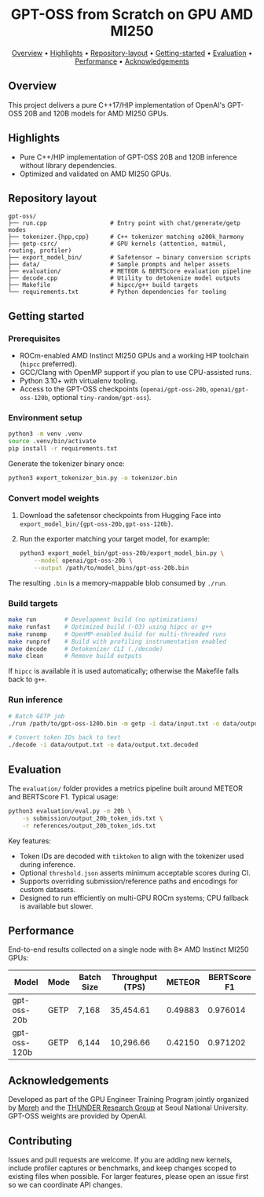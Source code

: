 <div align="center">

# GPT-OSS from Scratch on GPU AMD MI250

[Overview](#overview) • [Highlights](#highlights) • [Repository-layout](#repository-layout) • [Getting-started](#getting-started) • [Evaluation](#evaluation) • [Performance](#performance) • [Acknowledgements](#acknowledgements)

</div>

## Overview

This project delivers a pure C++17/HIP implementation of OpenAI's GPT-OSS 20B and 120B models for AMD MI250 GPUs.

## Highlights

- Pure C++/HIP implementation of GPT-OSS 20B and 120B inference without library dependencies.
- Optimized and validated on AMD MI250 GPUs.

## Repository layout

```text
gpt-oss/
├── run.cpp                  # Entry point with chat/generate/getp modes
├── tokenizer.{hpp,cpp}      # C++ tokenizer matching o200k_harmony
├── getp-csrc/               # GPU kernels (attention, matmul, routing, profiler)
├── export_model_bin/        # Safetensor → binary conversion scripts
├── data/                    # Sample prompts and helper assets
├── evaluation/              # METEOR & BERTScore evaluation pipeline
├── decode.cpp               # Utility to detokenize model outputs
├── Makefile                 # hipcc/g++ build targets
└── requirements.txt         # Python dependencies for tooling
```

## Getting started

### Prerequisites

- ROCm-enabled AMD Instinct MI250 GPUs and a working HIP toolchain (`hipcc` preferred).
- GCC/Clang with OpenMP support if you plan to use CPU-assisted runs.
- Python 3.10+ with virtualenv tooling.
- Access to the GPT-OSS checkpoints (`openai/gpt-oss-20b`, `openai/gpt-oss-120b`, optional `tiny-random/gpt-oss`).

### Environment setup

```bash
python3 -m venv .venv
source .venv/bin/activate
pip install -r requirements.txt
```

Generate the tokenizer binary once:

```bash
python3 export_tokenizer_bin.py -o tokenizer.bin
```

### Convert model weights

1. Download the safetensor checkpoints from Hugging Face into `export_model_bin/{gpt-oss-20b,gpt-oss-120b}`.
2. Run the exporter matching your target model, for example:

   ```bash
   python3 export_model_bin/gpt-oss-20b/export_model_bin.py \
       --model openai/gpt-oss-20b \
       --output /path/to/model_bins/gpt-oss-20b.bin
   ```

The resulting `.bin` is a memory-mappable blob consumed by `./run`.

### Build targets

```bash
make run        # Development build (no optimizations)
make runfast    # Optimized build (-O3) using hipcc or g++
make runomp     # OpenMP-enabled build for multi-threaded runs
make runprof    # Build with profiling instrumentation enabled
make decode     # Detokenizer CLI (./decode)
make clean      # Remove build outputs
```

If `hipcc` is available it is used automatically; otherwise the Makefile falls back to `g++`.

### Run inference

```bash
# Batch GETP job
./run /path/to/gpt-oss-120b.bin -m getp -i data/input.txt -o data/output.txt

# Convert token IDs back to text
./decode -i data/output.txt -o data/output.txt.decoded
```

## Evaluation

The `evaluation/` folder provides a metrics pipeline built around METEOR and BERTScore F1. Typical usage:

```bash
python3 evaluation/eval.py -m 20b \
    -s submission/output_20b_token_ids.txt \
    -r references/output_20b_token_ids.txt
```

Key features:

- Token IDs are decoded with `tiktoken` to align with the tokenizer used during inference.
- Optional `threshold.json` asserts minimum acceptable scores during CI.
- Supports overriding submission/reference paths and encodings for custom datasets.
- Designed to run efficiently on multi-GPU ROCm systems; CPU fallback is available but slower.

## Performance

End-to-end results collected on a single node with 8× AMD Instinct MI250 GPUs:

| Model        | Mode | Batch Size | Throughput (TPS) | METEOR  | BERTScore F1 |
| ------------ | ---- | ---------- | ---------------- | ------- | ------------ |
| gpt-oss-20b  | GETP | 7,168      | 35,454.61        | 0.49883 | 0.976014     |
| gpt-oss-120b | GETP | 6,144      | 10,296.66        | 0.42150 | 0.971202     |

## Acknowledgements

Developed as part of the GPU Engineer Training Program jointly organized by [Moreh](https://www.linkedin.com/company/moreh-vietnam/) and the [THUNDER Research Group](http://snuvm.snu.ac.kr/) at Seoul National University. GPT-OSS weights are provided by OpenAI.

## Contributing

Issues and pull requests are welcome. If you are adding new kernels, include profiler captures or benchmarks, and keep changes scoped to existing files when possible. For larger features, please open an issue first so we can coordinate API changes.
